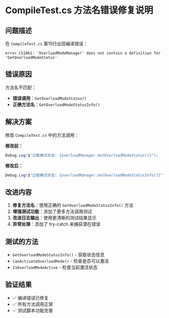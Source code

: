 # CompileTest.cs 方法名错误修复说明

## 问题描述
在 `CompileTest.cs` 第15行出现编译错误：
```
error CS1061: 'OverloadModeManager' does not contain a definition for 'GetOverloadModeStatus'
```

## 错误原因
方法名不匹配：
- **错误调用**：`GetOverloadModeStatus()`
- **正确方法名**：`GetOverloadModeStatusInfo()`

## 解决方案
修改 `CompileTest.cs` 中的方法调用：

**修改前：**
```csharp
Debug.Log($"过载模式状态: {overloadManager.GetOverloadModeStatus()}");
```

**修改后：**
```csharp
Debug.Log($"过载模式状态: {overloadManager.GetOverloadModeStatusInfo()}");
```

## 改进内容
1. **修复方法名**：使用正确的 `GetOverloadModeStatusInfo()` 方法
2. **增强测试功能**：添加了更多方法调用测试
3. **改进日志输出**：使用更清晰的测试结果显示
4. **异常处理**：添加了 try-catch 来捕获潜在错误

## 测试的方法
- `GetOverloadModeStatusInfo()` - 获取状态信息
- `CanActivateOverloadMode()` - 检查是否可以激活
- `IsOverloadModeActive` - 检查当前激活状态

## 验证结果
- ✅ 编译错误已修复
- ✅ 所有方法调用正常
- ✅ 测试脚本功能完善